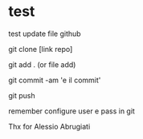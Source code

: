 # test

test update file github

git clone [link repo]

git add . (or file add)

git commit -am 'e il commit'

git push

remember configure user e pass in git

Thx for Alessio Abrugiati
